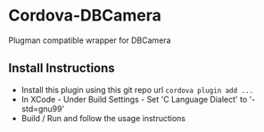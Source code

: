 Cordova-DBCamera
================

Plugman compatible wrapper for DBCamera

Install Instructions
---------------------

 * Install this plugin using this git repo url `cordova plugin add ...`
 * In XCode - Under Build Settings - Set 'C Language Dialect' to '-std=gnu99'
 * Build / Run and follow the usage instructions
 

